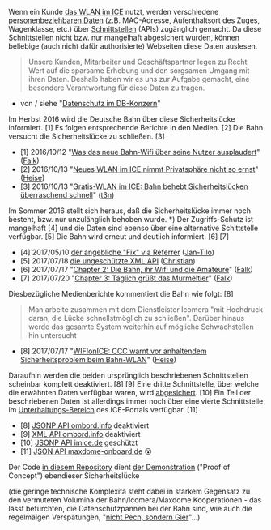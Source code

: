 Wenn ein Kunde [das WLAN im ICE](https://inside.bahn.de/wifionice-wlan-ice-login/) nutzt, werden verschiedene [personenbeziehbaren Daten](https://de.wikipedia.org/wiki/Personenbezogene_Daten) (z.B. MAC-Adresse, Aufenthaltsort des Zuges, Wagenklasse, etc.) &uuml;ber [Schnittstellen](https://de.wikipedia.org/wiki/Programmierschnittstelle) (APIs) zug&auml;nglich gemacht.
Da diese Schnittstellen nicht bzw. nur mangelhaft abgesichert wurden, k&ouml;nnen beliebige (auch nicht daf&uuml;r authorisierte) Webseiten diese Daten auslesen.

> Unsere Kunden, Mitarbeiter und Geschäftspartner legen zu Recht Wert auf die sparsame Erhebung und den sorgsamen Umgang mit ihren Daten. Deshalb haben wir es uns zur Aufgabe gemacht, eine besondere Verantwortung für diese Daten zu tragen.

- von / siehe "[Datenschutz im DB-Konzern](http://www.deutschebahn.com/de/konzern/datenschutz/vorstellung_datenschutz.html)"

Im Herbst 2016 wird die Deutsche Bahn &uuml;ber diese Sicherheitsl&uuml;cke informiert. [1]
Es folgen entsprechende Berichte in den Medien. [2]
Die Bahn versucht die Sicherheitslücke zu schlie&szlig;en. [3]

- [1] 2016/10/12 "[Was das neue Bahn-Wifi über seine Nutzer ausplaudert](http://hannover.ccc.de/~nexus/dbwifi/index.html)" ([Falk](https://twitter.com/Nexus511))
- [2] 2016/10/13 "[Neues WLAN im ICE nimmt Privatsphäre nicht so ernst](https://www.heise.de/security/meldung/Neues-WLAN-im-ICE-nimmt-Privatsphaere-nicht-so-ernst-3348317.html)" ([Heise](https://www.heise.de/security/news/))
- [3] 2016/10/13 "[Gratis-WLAN im ICE: Bahn behebt Sicherheitslücken überraschend schnell](http://t3n.de/news/kostenloses-wlan-ice-deutsche-bahn-fehler-755097/)" ([t3n](http://t3n.de/news/))

Im Sommer 2016 stellt sich heraus, da&szlig; die Sicherheitsl&uuml;cke immer noch besteht, bzw. nur unzul&auml;nglich behoben wurde. *)
Der Zugriffs-Schutz ist mangelhaft [4] und die Daten sind ebenso &uuml;ber eine alternative Schittstelle verf&uuml;gbar. [5]
Die Bahn wird erneut und deutlich informiert. [6] [7]

- [4] 2017/05/10 [der angebliche "Fix" via Referrer](https://twitter.com/jatiki/status/862360786097893376) ([Jan-Tilo](https://twitter.com/jatiki))
- [5] 2017/07/18 [die ungeschützte XML API](https://twitter.com/resciscosilenda/status/887191467629981696) ([Christian](https://twitter.com/resciscosilenda))
- [6] 2017/07/17 "[Chapter 2: Die Bahn, ihr Wifi und die Amateure](http://hannover.ccc.de/~nexus/dbwifi/chapter2.html)" ([Falk](https://twitter.com/Nexus511))
- [7] 2017/07/20 "[Chapter 3: Täglich grüßt das Murmeltier](http://hannover.ccc.de/~nexus/dbwifi/chapter3.html)" ([Falk](https://twitter.com/Nexus511))

Diesbez&uuml;gliche Medienberichte kommentiert die Bahn wie folgt: [8]

> Man arbeite zusammen mit dem Dienstleister Icomera "mit Hochdruck daran, die Lücke schnellstmöglich zu schließen". Darüber hinaus werde das gesamte System weiterhin auf mögliche Schwachstellen hin untersucht

- [8] 2017/07/17 "[WIFIonICE: CCC warnt vor anhaltendem Sicherheitsproblem beim Bahn-WLAN](https://www.heise.de/newsticker/meldung/WIFIonICE-CCC-warnt-vor-anhaltendem-Sicherheitsproblem-beim-Bahn-WLAN-3773839.html)" ([Heise](https://www.heise.de/security/news/))

Daraufhin werden die beiden urspr&uuml;nglich beschriebenen Schnittstellen scheinbar komplett deaktiviert. [8] [9]
Eine dritte Schnittstelle, &uuml;ber welche die erw&auml;hnten Daten verf&uuml;gbar waren, wird [abgesichert](https://en.wikipedia.org/wiki/Cross-origin_resource_sharing#Response_headers). [10]
Ein Teil der beschriebenen Daten ist allerdings immer noch &uuml;ber eine vierte Schnittstelle im [Unterhaltungs-Bereich](https://inside.bahn.de/maxdome-onboard-ice/) des ICE-Portals verf&uuml;gbar. [11]

- [8] [JSONP API ombord.info](https://www.ombord.info/api/jsonp/position/?callback=console.log) deaktiviert
- [9] [XML API ombord.info](https://www.ombord.info/api/xml/position/) deaktiviert
- [10] [JSONP API imice.de](http://portal.imice.de/api1/rs/status) gesch&uuml;tzt
- [11] [JSON API maxdome-onboard.de](https://skidbladnir.maxdome-onboard.de/api/v1/info/trainenvironmentdata) :open_mouth:

Der Code [in diesem Repository](https://github.com/hacker-bastl/omboard) dient [der Demonstration](https://hacker-bastl.github.io/omboard/) ("Proof of Concept") ebendieser Sicherheitsl&uuml;cke

(die geringe technische Komplexit&auml; steht dabei in starkem Gegensatz zu den vermuteten Volumina der Bahn/Icomera/Maxdome Kooperationen - das l&auml;sst bef&uuml;rchten, die Datenschutzpannen bei der Bahn sind, wie auch die regelm&auml;igen Versp&auml;tungen, "[nicht Pech, sondern Gier](https://www.omnisophie.com/dd288-bahnverspaetungen-sind-nicht-pech-sondern-gier-maerz-2017/)"...)
